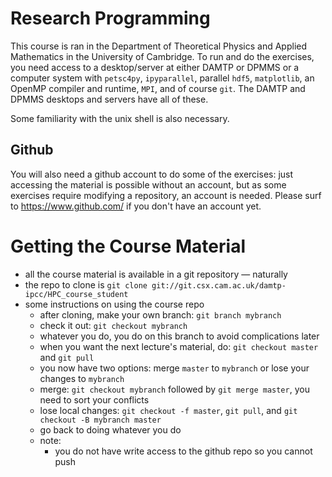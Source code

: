 Research Programming
====================

This course is ran in the Department of Theoretical Physics and Applied Mathematics in the University of Cambridge. To run and do the exercises, you need access to a desktop/server at either DAMTP or DPMMS or a computer system with `petsc4py`, `ipyparallel`, parallel `hdf5`, `matplotlib`, an OpenMP compiler and runtime, `MPI`, and of course `git`. The DAMTP and DPMMS desktops and servers have all of these.

Some familiarity with the unix shell is also necessary.

Github
------

You will also need a github account to do some of the exercises: just accessing the material is possible without an account, but as some exercises require modifying a repository, an account is needed. Please surf to <https://www.github.com/> if you don't have an account yet.

Getting the Course Material
===========================

-   all the course material is available in a git repository — naturally
-   the repo to clone is `git clone git://git.csx.cam.ac.uk/damtp-ipcc/HPC_course_student`
-   some instructions on using the course repo
    -   after cloning, make your own branch: `git branch mybranch`
    -   check it out: `git checkout mybranch`
    -   whatever you do, you do on this branch to avoid complications later
    -   when you want the next lecture's material, do: `git checkout master` and `git pull`
    -   you now have two options: merge `master` to `mybranch` or lose your changes to `mybranch`
    -   merge: `git checkout mybranch` followed by `git merge master`, you need to sort your conflicts
    -   lose local changes: `git checkout -f master`, `git pull`, and `git checkout -B mybranch master`
    -   go back to doing whatever you do
    -   note:
        -   you do not have write access to the github repo so you cannot push

